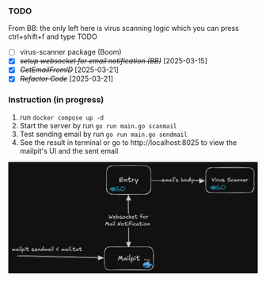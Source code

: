 ### TODO

From BB: the only left here is virus scanning logic which you can press ctrl+shift+f and type TODO

- [ ] virus-scanner package (Boom)
- [x] ~~_setup websocket for email notification (BB)_~~ [2025-03-15]
- [x] ~~_GetEmailFromID_~~ [2025-03-21]
- [x] ~~_Refactor Code_~~ [2025-03-21]

### Instruction (in progress)

1. run `docker compose up -d`
2. Start the server by run `go run main.go scanmail`
3. Test sending email by run `go run main.go sendmail`
4. See the result in terminal or go to http://localhost:8025 to view the mailpit's UI and the sent email

![image](./images/overview.png)
